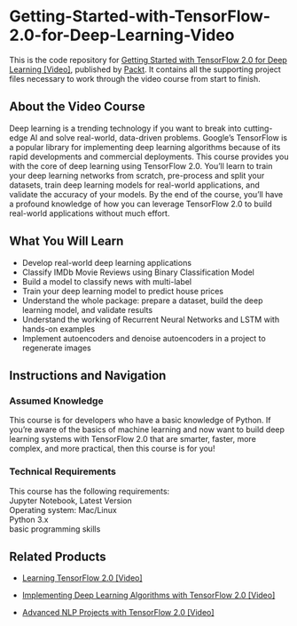 # Getting-Started-with-TensorFlow-2.0-for-Deep-Learning-Video

This is the code repository for [Getting Started with TensorFlow 2.0 for Deep Learning [Video]](https://www.packtpub.com), published by [Packt](https://www.packtpub.com/?utm_source=github). It contains all the supporting project files necessary to work through the video course from start to finish.

## About the Video Course
Deep learning is a trending technology if you want to break into cutting-edge AI and solve real-world, data-driven problems. Google’s TensorFlow is a popular library for implementing deep learning algorithms because of its rapid developments and commercial deployments.
This course provides you with the core of deep learning using TensorFlow 2.0. You’ll learn to train your deep learning networks from scratch, pre-process and split your datasets, train deep learning models for real-world applications, and validate the accuracy of your models. 
By the end of the course, you’ll have a profound knowledge of how you can leverage TensorFlow 2.0 to build real-world applications without much effort.

<H2>What You Will Learn</H2>
<DIV class=book-info-will-learn-text>
<UL>
<LI>Develop real-world deep learning applications
<LI>Classify IMDb Movie Reviews using Binary Classification Model
<LI>Build a model to classify news with multi-label 
<LI>Train your deep learning model to predict house prices
<LI>Understand the whole package: prepare a dataset, build the deep learning model, and validate results
<LI>Understand the working of Recurrent Neural Networks and LSTM with hands-on examples
<LI>Implement autoencoders and denoise autoencoders in a project to regenerate images
</LI></UL></DIV>

## Instructions and Navigation
### Assumed Knowledge
This course is for developers who have a basic knowledge of Python. If you’re aware of the basics of machine learning and now want to build deep learning systems with TensorFlow 2.0 that are smarter, faster, more complex, and more practical, then this course is for you!

### Technical Requirements
This course has the following requirements:<br/>
Jupyter Notebook, Latest Version <br/>
Operating system: Mac/Linux <br/>
Python 3.x <br/>
basic programming skills <br/> 


## Related Products
* [Learning TensorFlow 2.0 [Video]](https://www.packtpub.com/big-data-and-business-intelligence/learning-tensorflow-20-video)

* [Implementing Deep Learning Algorithms with TensorFlow 2.0 [Video]](https://www.packtpub.com/big-data-and-business-intelligence/implementing-deep-learning-algorithms-tensorflow-20-video)

* [Advanced NLP Projects with TensorFlow 2.0 [Video]](https://www.packtpub.com/application-development/advanced-nlp-projects-tensorflow-20-video)
